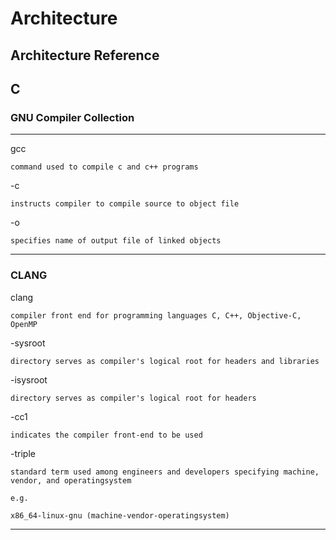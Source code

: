 # Architecture

## Architecture Reference 



## C

### GNU Compiler Collection 
------------
  gcc     
    
    command used to compile c and c++ programs 
  
  -c
  
    instructs compiler to compile source to object file 

  -o  
  
    specifies name of output file of linked objects 

------------
### CLANG 
  clang 
  
    compiler front end for programming languages C, C++, Objective-C, OpenMP 
  
  -sysroot
  
    directory serves as compiler's logical root for headers and libraries 

  -isysroot

    directory serves as compiler's logical root for headers

  -cc1

    indicates the compiler front-end to be used 
  
  -triple

    standard term used among engineers and developers specifying machine, vendor, and operatingsystem

    e.g. 

    x86_64-linux-gnu (machine-vendor-operatingsystem)
    
    
------------